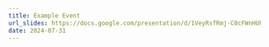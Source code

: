 ```yaml
---
title: Example Event
url_slides: https://docs.google.com/presentation/d/1VeyRsfRmj-C0cFWnHUPI31IKCG1VgbiI/edit?usp=sharing&ouid=117591745187266028427&rtpof=true&sd=true
date: 2024-07-31
---
```

